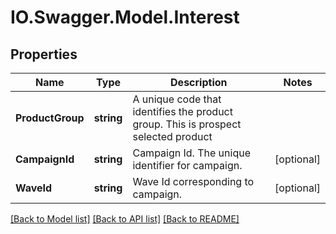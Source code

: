 # IO.Swagger.Model.Interest
## Properties

Name | Type | Description | Notes
------------ | ------------- | ------------- | -------------
**ProductGroup** | **string** | A unique code that identifies the product group. This is prospect selected product | 
**CampaignId** | **string** | Campaign Id. The unique identifier for campaign. | [optional] 
**WaveId** | **string** | Wave Id corresponding to campaign. | [optional] 

[[Back to Model list]](../README.md#documentation-for-models) [[Back to API list]](../README.md#documentation-for-api-endpoints) [[Back to README]](../README.md)

